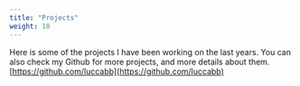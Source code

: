 ```yaml
---
title: "Projects"
weight: 10
---
```


Here is some of the projects I have been working on the last years. You can also check my Github for more projects, and more details about them. [https://github.com/luccabb](https://github.com/luccabb)
